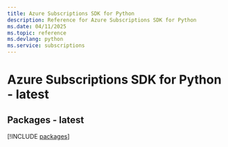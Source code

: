 ```yaml
---
title: Azure Subscriptions SDK for Python
description: Reference for Azure Subscriptions SDK for Python
ms.date: 04/11/2025
ms.topic: reference
ms.devlang: python
ms.service: subscriptions
---
```

# Azure Subscriptions SDK for Python - latest
## Packages - latest
[!INCLUDE [packages](subscriptions-index.md)]